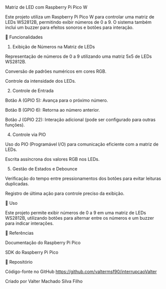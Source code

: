 Matriz de LED com Raspberry Pi Pico W

Este projeto utiliza um Raspberry Pi Pico W para controlar uma matriz de LEDs WS2812B, permitindo exibir números de 0 a 9. O sistema também inclui um buzzer para efeitos sonoros e botões para interação.

📌 Funcionalidades

1. Exibição de Números na Matriz de LEDs

Representação de números de 0 a 9 utilizando uma matriz 5x5 de LEDs WS2812B.

Conversão de padrões numéricos em cores RGB.

Controle da intensidade dos LEDs.


2. Controle de Entrada

Botão A (GPIO 5): Avança para o próximo número.

Botão B (GPIO 6): Retorna ao número anterior.

Botão J (GPIO 22): Interação adicional (pode ser configurado para outras funções).


4. Controle via PIO

Uso do PIO (Programável I/O) para comunicação eficiente com a matriz de LEDs.

Escrita assíncrona dos valores RGB nos LEDs.

5. Gestão de Estados e Debounce

Verificação do tempo entre pressionamentos dos botões para evitar leituras duplicadas.

Registro de última ação para controle preciso da exibição.

🚀 Uso

Este projeto permite exibir números de 0 a 9 em uma matriz de LEDs WS2812B, utilizando botões para alternar entre os números e um buzzer para indicar interações.

📖 Referências

Documentação do Raspberry Pi Pico

SDK do Raspberry Pi Pico

🔗 Repositório

Código-fonte no GitHub https://github.com/valtermsf90/interrupcaoValter

Criado por Valter Machado Silva Filho

